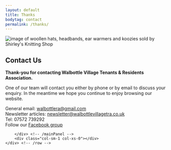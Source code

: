 ```yaml
---
layout: default
title: Thanks
bodytag: contact
permalink: /thanks/
---
```

	
<div class="container-fluid">
	<div class="row">
		<div class="mastImg">
			<img src="/assets/images/masthead-contact.jpg" class="img-responsive" alt="image of woollen hats, headbands, ear warmers and koozies sold by Shirley's Knitting Shop"/>
		</div>
	</div>
</div>

<div class="container-fluid groups"> <!-- container-fluid -->
	<div class="row"> <!-- row -->
		<div class="col-sm-1 col-xs-0"></div>
		<div class="col-sm-10 col-xs-12 mainPanel">
			<div class="row"> <!-- row -->
				<div class="col-xs-12">
					<h2>Contact Us</h2>
				</div>
				<div class="col-xs-12">
			  		<p><strong>Thank-you for contacting Walbottle Village Tenants &amp; Residents Association.</strong></p>
					<p>One of our team will contact you either by phone or by email to discuss your enquiry. In the meantime we hope you continue to enjoy browsing our website.</p>
					<p>General email: <a href="mailto:walbottlera@gmail.com" title="email WVT&amp;RA">walbottlera@gmail.com</a> <br>Newsletter articles: <a href="mailto:newsletter@walbottlevillagetra.co.uk" title="email us about the newsletter">newsletter@walbottlevillagetra.co.uk</a> <br>Tel: 07572 739292 <br>Follow our <a href="https://www.facebook.com/groups/247285659849433" title="follow our Facebook group" target="_blank">Facebook group</a></p>
				</div>
			</div> <!-- /row -->
			
		</div> <!-- /mainPanel -->
		<div class="col-sm-1 col-xs-0"></div>
	</div> <!-- /row -->
</div> <!-- /container-fluid -->